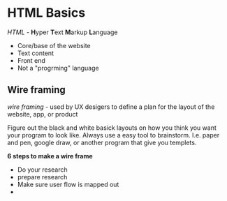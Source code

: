 # HTML Basics

*HTML* - **H**yper **T**ext **M**arkup **L**anguage

- Core/base of the website
- Text content
- Front end
- Not a "progrming" language

## Wire framing

*wire framing* - used by UX desigers to define a plan for the layout of the website, app, or product

Figure out the black and white basick layouts on how you think you want your program to look like. Always use a easy tool to brainstorm. I.e. paper and pen, google draw, or another program that give you templets.

**6 steps to make a wire frame**

- Do your research
- prepare research
- Make sure user flow is mapped out
- 
